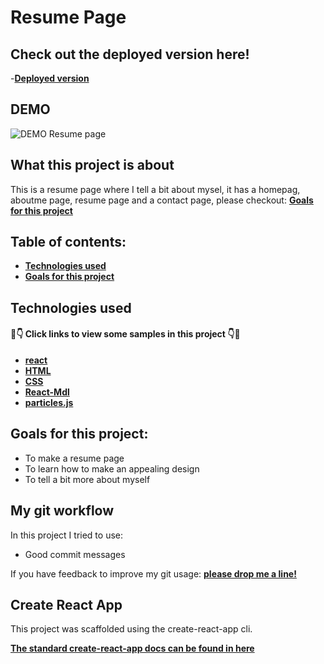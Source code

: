 


#  Resume Page
##  Check out the deployed version here! 
-**[Deployed version](https://lydia-michael-smeets-cv.netlify.com/)**
## DEMO
![DEMO Resume page](https://github.com/Lydia-coder/lydia-cv/blob/master/src/CVDemo.gif)
## What this project is about

This is a resume page where I tell a bit about mysel, it has a homepag, aboutme page, resume page and a contact page, please checkout: **[Goals for this project](#goals-for-this-project)**

## Table of contents:

- **[Technologies used](#technologies-used)**
- **[Goals for this project](#goals-for-this-project)**




## Technologies used

#### 👀👇 Click links to view some samples in this project 👇👀

- **[react](./src/components)**  
- **[HTML](./public/index.html)**  
- **[CSS](./src/index.css)**  
- **[React-Mdl](./src/components/Homepage.js)**  
- **[particles.js](./src/components/ParticleComponent.js)**  


## Goals for this project:

- To make a resume page
- To learn how to make an appealing design
- To tell a bit more about myself





## My git workflow

In this project I tried to use:

- Good commit messages

If you have feedback to improve my git usage: **[please drop me a line!](https://www.linkedin.com/in/lydia-michael-smeets/)** 






## Create React App

This project was scaffolded using the create-react-app cli. 

**[The standard create-react-app docs can be found in here](./create-react-app-docs.md)**



